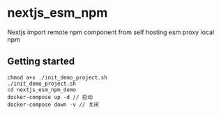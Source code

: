 # nextjs_esm_npm
Nextjs import remote npm component from self hosting esm proxy local npm


## Getting started

```
chmod a+x ./init_demo_project.sh
./init_demo_project.sh
cd nextjs_esm_npm_demo
docker-compose up -d // 启动
docker-compose down -v // 关闭
```
